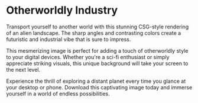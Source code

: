 <!--font:Montserrat-->

# Otherworldly Industry

Transport yourself to another world with this stunning CSG-style rendering of an alien landscape. The sharp angles and contrasting colors create a futuristic and industrial vibe that is sure to impress.

This mesmerizing image is perfect for adding a touch of otherworldly style to your digital devices. Whether you're a sci-fi enthusiast or simply appreciate striking visuals, this unique background will take your screen to the next level.

Experience the thrill of exploring a distant planet every time you glance at your desktop or phone. Download this captivating image today and immerse yourself in a world of endless possibilities.

<!--

Write me markdown content of website with wallpaper:

"A csg-style rendering of an alien landscape, with sharp angles and contrasting colors that create a futuristic and industrial vibe."

The header of the page should not be copy of the text but rather a real content of the website which is using this wallpaper.


---


# Futuristic Alien Landscape Wallpaper

Decorate your desktop or phone with this stunning wallpaper featuring a CSG-style rendering of an alien landscape. The sharp angles and contrasting colors create a futuristic and industrial vibe that is sure to impress.

Whether you're a sci-fi enthusiast or simply appreciate striking visuals, this wallpaper is perfect for adding a touch of otherworldly style to your digital devices. Download it today and take your screen to the next level!


---


Heading should not include word "wallpaper". The website should not be about the wallpaper itself, wallpaper is just a related background, rewrite whole content.


---


# Explore an Otherworldly Industrial Landscape

Transport yourself to another world with this stunning CSG-style rendering of an alien landscape. The sharp angles and contrasting colors create a futuristic and industrial vibe that is sure to impress.

This mesmerizing image is perfect for adding a touch of otherworldly style to your digital devices. Whether you're a sci-fi enthusiast or simply appreciate striking visuals, this unique background will take your screen to the next level.

Experience the thrill of exploring a distant planet every time you glance at your desktop or phone. Download this captivating image today and immerse yourself in a world of endless possibilities.


---


Write me a Google font which is best fitting for the website.

Pick from the list:
- IBM Plex Sans
- Inter
- Alegreya
- Cinzel
- Orbitron
- Open Sans
- Roboto
- Lobster
- Creepster
- Barlow Condensed
- Playfair Display
- Dancing Script
- Raleway
- Montserrat
- Poppins
- Cinzel Decorative
- Cabin
- Lato
- Exo 2
- Futura
- Great Vibes
- Cormorant Garamond


Write just the font name nothing else.


---


Montserrat

-->
